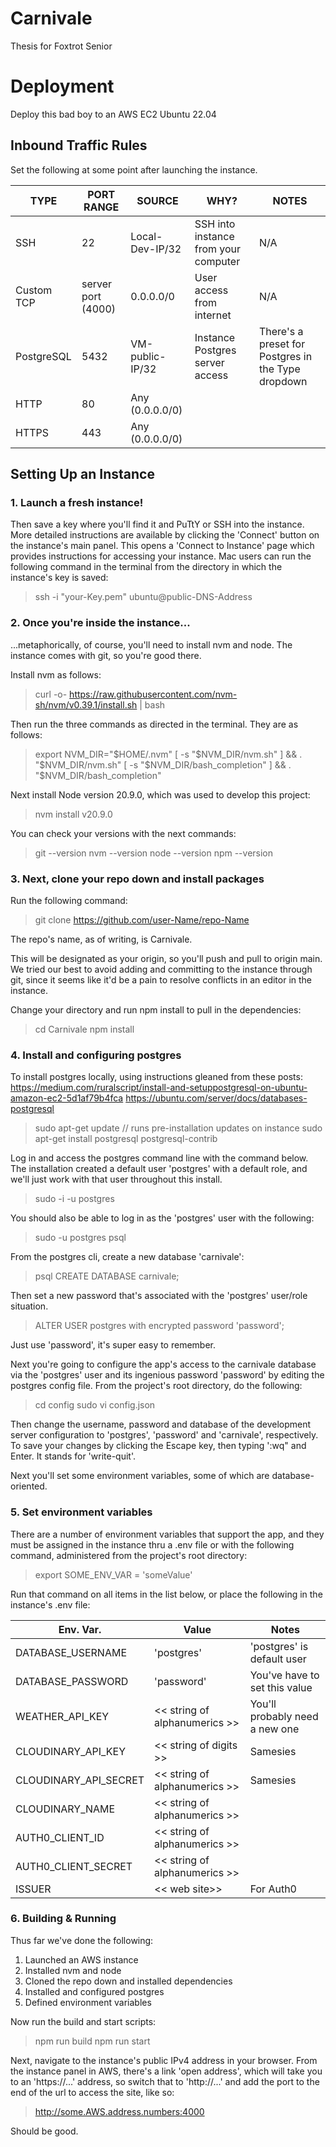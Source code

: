 # Carnivale
Thesis for Foxtrot Senior


# Deployment

Deploy this bad boy to an AWS EC2 Ubuntu 22.04

## Inbound Traffic Rules

Set the following at some point after launching the instance.

|     TYPE      |  PORT RANGE   |     SOURCE    |      WHY?    |   NOTES   |
| ------------- | ------------- | ------------- | ------------ | --------- |
| SSH           |  22           | Local-Dev-IP/32  |  SSH into instance from your computer | N/A |
| Custom TCP    | server port (4000)  | 0.0.0.0/0 | User access from internet | N/A |
| PostgreSQL    | 5432         |  VM-public-IP/32 | Instance Postgres server access | There's a preset for Postgres in the Type dropdown |
| HTTP          | 80          |  Any (0.0.0.0/0) | ||
| HTTPS         | 443         | Any (0.0.0.0/0) ||

## Setting Up an Instance

### 1. Launch a fresh instance!

Then save a key where you'll find it and PuTtY or SSH into the instance. More detailed instructions are available by clicking the 'Connect' button on the instance's main panel. This opens a 'Connect to Instance' page which provides instructions for accessing your instance. Mac users can run the following command in the terminal from the directory in which the instance's key is saved:

> ssh -i "your-Key.pem" ubuntu@public-DNS-Address

### 2. Once you're inside the instance...

...metaphorically, of course, you'll need to install nvm and node. The instance comes with git, so you're good there.

Install nvm as follows:

> curl -o- https://raw.githubusercontent.com/nvm-sh/nvm/v0.39.1/install.sh | bash

Then run the three commands as directed in the terminal. They are as follows:

> export NVM_DIR="$HOME/.nvm"
> [ -s "$NVM_DIR/nvm.sh" ] && \. "$NVM_DIR/nvm.sh"
> [ -s "$NVM_DIR/bash_completion" ] && \. "$NVM_DIR/bash_completion"

Next install Node version 20.9.0, which was used to develop this project:

> nvm install v20.9.0

You can check your versions with the next commands:

>git --version
>nvm --version
>node --version
>npm --version

### 3. Next, clone your repo down and install packages

Run the following command:

> git clone https://github.com/user-Name/repo-Name

The repo's name, as of writing, is Carnivale.

This will be designated as your origin, so you'll push and pull to origin main. We tried our best to avoid adding and committing to the instance through git, since it seems like it'd be a pain to resolve conflicts in an editor in the instance.

Change your directory and run npm install to pull in the dependencies:

> cd Carnivale
> npm install

### 4. Install and configuring postgres

To install postgres locally, using instructions gleaned from these posts:
https://medium.com/ruralscript/install-and-setuppostgresql-on-ubuntu-amazon-ec2-5d1af79b4fca
https://ubuntu.com/server/docs/databases-postgresql

> sudo apt-get update // runs pre-installation updates on instance
> sudo apt-get install postgresql postgresql-contrib

Log in and access the postgres command line with the command below. The installation created a default user 'postgres' with a default role, and we'll just work with that user throughout this install.

> sudo -i -u postgres

You should also be able to log in as the 'postgres' user with the following:

> sudo -u postgres psql

From the postgres cli, create a new database 'carnivale':

> psql CREATE DATABASE carnivale;

Then set a new password that's associated with the 'postgres' user/role situation.

> ALTER USER postgres with encrypted password 'password';

Just use 'password', it's super easy to remember.

Next you're going to configure the app's access to the carnivale database via the 'postgres' user and its ingenious password 'password' by editing the postgres config file. From the project's root directory, do the following:

> cd config
> sudo vi config.json

Then change the username, password and database of the development server configuration to 'postgres', 'password' and 'carnivale', respectively. To save your changes by clicking the Escape key, then typing ':wq" and Enter. It stands for 'write-quit'.

Next you'll set some environment variables, some of which are database-oriented.

### 5. Set environment variables

There are a number of environment variables that support the app, and they must be assigned in the instance thru a .env file or with the following command, administered from the project's root directory:

> export SOME_ENV_VAR = 'someValue'

Run that command on all items in the list below, or place the following in the instance's .env file:

|  Env. Var.   |   Value   | Notes |
| ------------ | --------- | ----- |
| DATABASE_USERNAME | 'postgres' | 'postgres' is default user |
| DATABASE_PASSWORD | 'password' | You've have to set this value |
| WEATHER_API_KEY | << string of alphanumerics >> | You'll probably need a new one |
| CLOUDINARY_API_KEY | << string of digits >> | Samesies |
| CLOUDINARY_API_SECRET | << string of alphanumerics >> | Samesies |
| CLOUDINARY_NAME| << string of alphanumerics >> | |
| AUTH0_CLIENT_ID       |  << string of alphanumerics >> |  |
| AUTH0_CLIENT_SECRET   |  << string of alphanumerics >> |  |
| ISSUER | << web site>>| For Auth0|



### 6. Building & Running

Thus far we've done the following:

1. Launched an AWS instance
2. Installed nvm and node
3. Cloned the repo down and installed dependencies
4. Installed and configured postgres
5. Defined environment variables

Now run the build and start scripts:

> npm run build
> npm run start

Next, navigate to the instance's public IPv4 address in your browser. From the instance panel in AWS, there's a link 'open address', which will take you to an 'https://...' address, so switch that to 'http://...' and add the port to the end of the url to access the site, like so:

> http://some.AWS.address.numbers:4000

Should be good.